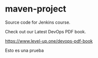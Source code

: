 # maven-project
Source code for Jenkins course.

Check out our Latest DevOps PDF book.

https://www.level-up.one/devops-pdf-book

Esto es una prueba
